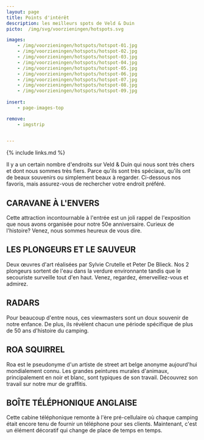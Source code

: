 ```yaml
---
layout: page
title: Points d'intérêt
description: les meilleurs spots de Veld & Duin
picto:  /img/svg/voorzieningen/hotspots.svg

images:
    - /img/voorzieningen/hotspots/hotspot-01.jpg
    - /img/voorzieningen/hotspots/hotspot-02.jpg
    - /img/voorzieningen/hotspots/hotspot-03.jpg
    - /img/voorzieningen/hotspots/hotspot-04.jpg
    - /img/voorzieningen/hotspots/hotspot-05.jpg
    - /img/voorzieningen/hotspots/hotspot-06.jpg
    - /img/voorzieningen/hotspots/hotspot-07.jpg
    - /img/voorzieningen/hotspots/hotspot-08.jpg
    - /img/voorzieningen/hotspots/hotspot-09.jpg
    
insert:
    - page-images-top

remove:
    - imgstrip
    

---
```

{% include links.md %}

Il y a un certain nombre d'endroits sur Veld & Duin qui nous sont très chers et dont nous sommes très fiers. Parce qu'ils sont très spéciaux, qu'ils ont de beaux souvenirs ou simplement beaux à regarder.
Ci-dessous nos favoris, mais assurez-vous de rechercher votre endroit préféré.

## CARAVANE À L'ENVERS
Cette attraction incontournable à l'entrée est un joli rappel de l'exposition que nous avons organisée pour notre 50e anniversaire. Curieux de l'histoire? Venez, nous sommes heureux de vous dire.

## LES PLONGEURS ET LE SAUVEUR
Deux œuvres d'art réalisées par Sylvie Crutelle et Peter De Blieck.
Nos 2 plongeurs sortent de l'eau dans la verdure environnante tandis que le secouriste surveille tout d'en haut. Venez, regardez, émerveillez-vous et admirez.

## RADARS
Pour beaucoup d'entre nous, ces viewmasters sont un doux souvenir de notre enfance. De plus, ils révèlent chacun une période spécifique de plus de 50 ans d'histoire du camping.

## ROA SQUIRREL
Roa est le pseudonyme d'un artiste de street art belge anonyme aujourd'hui mondialement connu. Les grandes peintures murales d'animaux, principalement en noir et blanc, sont typiques de son travail. Découvrez son travail sur notre mur de graffitis.

## BOÎTE TÉLÉPHONIQUE ANGLAISE
Cette cabine téléphonique remonte à l'ère pré-cellulaire où chaque camping était encore tenu de fournir un téléphone pour ses clients. Maintenant, c'est un élément décoratif qui change de place de temps en temps.
